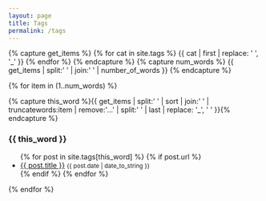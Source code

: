 ```yaml
---
layout: page
title: Tags
permalink: /tags
---
```


{% capture get_items %}
{% for cat in site.tags %}
{{ cat | first | replace: ' ', '_' }}
{% endfor %}
{% endcapture %}
{% capture num_words %}
{{ get_items | split:' ' | join:' ' | number_of_words }}
{% endcapture %}

{% for item in (1..num_words) %}

{% capture this_word %}{{ get_items | split:' ' | sort | join:' ' | truncatewords:item | remove:'...' | split:' ' | last | replace: '_', ' '  }}{% endcapture %}

<a name="{{ this_word  }}"></a>
<h3>{{ this_word }}</h3>
<ul class="related-posts">
{% for post in site.tags[this_word] %}
   {% if post.url %}<li><a href="{{ post.url }}">{{ post.title }}</a> <small>{{ post.date | date_to_string }}</small></li>{% endif %}
{% endfor %}
</ul>
{% endfor %}



<!--- Layout with no bullets
<div id="archives">
{% for category in site.categories %}
  <div class="archive-group">
    {% capture category_name %}{{ category | first }}{% endcapture %}
    <div id="#{{ category_name | slugize }}"></div>
    <p></p>

    <h3 class="category-head">{{ category_name }}</h3>
    <a name="{{ category_name | slugize }}"></a>
    {% for post in site.categories[category_name] %}
    <article class="archive-item">
      <h4><a href="{{ site.baseurl }}{{ post.url }}">{{post.title}}</a></h4>
    </article>
    {% endfor %}
  </div>
{% endfor %}
</div>
--->
